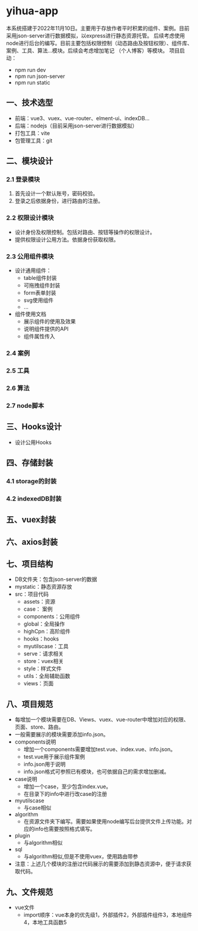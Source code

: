 # yihua-app
本系统搭建于2022年11月10日。主要用于存放作者平时积累的组件、案例。目前采用json-server进行数据模拟，以express进行静态资源托管。
后续考虑使用node进行后台的编写。目前主要包括权限控制（动态路由及按钮权限）、组件库、案例、工具、算法...模块。后续会考虑增加笔记
（个人博客）等模块。
项目启动：
* npm run dev
* npm run json-server
* npm run static
## 一、技术选型

* 前端：vue3、vuex、vue-router、elment-ui、indexDB...
* 后端：nodejs（目前采用json-server进行数据模拟）
* 打包工具：vite
* 包管理工具：git
## 二、模块设计

### 2.1 登录模块
1. 首先设计一个默认账号，密码校验。
2. 登录之后依据身份，进行路由的注册。

### 2.2 权限设计模块
* 设计身份及权限控制。包括对路由、按钮等操作的权限设计。
* 提供权限设计公用方法。依据身份获取权限。

### 2.3 公用组件模块
* 设计通用组件：
    * table组件封装
    * 可拖拽组件封装
    * form表单封装
    * svg使用组件
    * ...
* 组件使用文档
    * 展示组件的使用及效果
    * 说明组件提供的API
    * 组件属性传入

### 2.4 案例
### 2.5 工具
### 2.6 算法
### 2.7 node脚本
## 三、Hooks设计
* 设计公用Hooks

## 四、存储封装
### 4.1 storage的封装
### 4.2 indexedDB封装

## 五、vuex封装

## 六、axios封装

## 七、项目结构
* DB文件夹：包含json-server的数据
* mystatic：静态资源存放
* src：项目代码
    * assets：资源
    * case： 案例
    * components：公用组件
    * global：全局操作
    * highCpn：高阶组件
    * hooks：hooks
    * myutilscase：工具
    * serve：请求相关
    * store：vuex相关
    * style：样式文件
    * utils：全局辅助函数
    * views：页面
## 八、项目规范
* 每增加一个模块需要在DB、Views、vuex、vue-router中增加对应的权限、页面、store、路由。
* 一般需要展示的模块需要添加info.json。
* components说明
    * 增加一个components需要增加test.vue、index.vue、info.json。
    * test.vue用于展示组件案例
    * info.json用于说明
    * info.json格式可参照已有模块，也可依据自己的需求增加删减。
* case说明
    * 增加一个case，至少包含index.vue。
    * 在目录下的info中进行改case的注册
* myutilscase
    * 与case相似
* algorithm
    * 在资源文件夹下编写。需要如果使用node编写后台提供文件上传功能。对应的info也需要按照格式填写。
* plugin
    * 与algorithm相似
* sql
    * 与algorithm相似,但是不使用vuex，使用路由带参
* 注意：上述几个模块的注册过代码展示的需要添加到静态资源中，便于请求获取代码。

## 九、文件规范
* vue文件
    * import顺序：vue本身的优先级1，外部插件2，外部插件组件3，本地组件4，本地工具函数5


